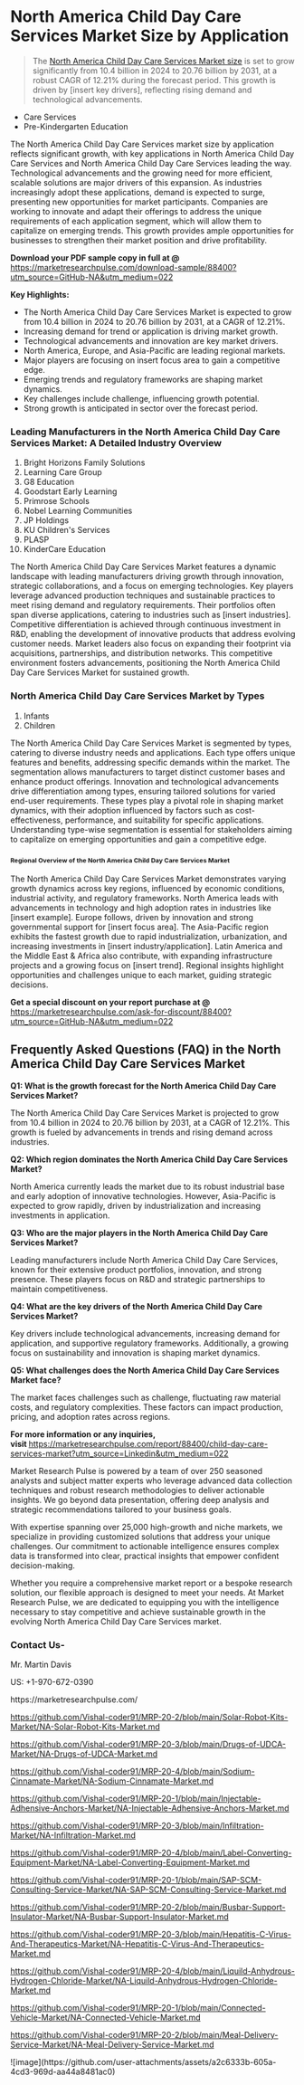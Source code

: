 <h1>North America Child Day Care Services Market&nbsp;Size by Application</h1><blockquote><p>The <a href="https://marketresearchpulse.com/download-sample/88400?utm_source=GitHub-NA&amp;utm_medium=022">North America Child Day Care Services Market size</a> is set to grow significantly from 10.4 billion in 2024 to 20.76 billion by 2031, at a robust CAGR of 12.21% during the forecast period. This growth is driven by [insert key drivers], reflecting rising demand and technological advancements.</p></blockquote><ul><li>Care Services<li> Pre-Kindergarten Education</li></ul><p>The North America Child Day Care Services market size by application reflects significant growth, with key applications in North America Child Day Care Services and North America Child Day Care Services leading the way. Technological advancements and the growing need for more efficient, scalable solutions are major drivers of this expansion. As industries increasingly adopt these applications, demand is expected to surge, presenting new opportunities for market participants. Companies are working to innovate and adapt their offerings to address the unique requirements of each application segment, which will allow them to capitalize on emerging trends. This growth provides ample opportunities for businesses to strengthen their market position and drive profitability.</p><p><strong>Download your PDF sample copy in full at @ </strong><a href="https://marketresearchpulse.com/download-sample/88400?utm_source=GitHub-NA&amp;utm_medium=022">https://marketresearchpulse.com/download-sample/88400?utm_source=GitHub-NA&amp;utm_medium=022</a></p><p><strong>Key Highlights: </strong></p><ul><li>The North America Child Day Care Services Market is expected to grow from 10.4 billion in 2024 to 20.76 billion by 2031, at a CAGR of 12.21%.</li><li>Increasing demand for trend or application is driving market growth.</li><li>Technological advancements and innovation are key market drivers.</li><li>North America, Europe, and Asia-Pacific are leading regional markets.</li><li>Major players are focusing on insert focus area to gain a competitive edge.</li><li>Emerging trends and regulatory frameworks are shaping market dynamics.</li><li>Key challenges include challenge, influencing growth potential.</li><li>Strong growth is anticipated in sector over the forecast period.</li></ul><h3>Leading Manufacturers in the North America Child Day Care Services Market: A Detailed Industry Overview</h3><ol><li>Bright Horizons Family Solutions</li><li>Learning Care Group</li><li>G8 Education</li><li>Goodstart Early Learning</li><li>Primrose Schools</li><li>Nobel Learning Communities</li><li>JP Holdings</li><li>KU Children's Services</li><li>PLASP</li><li>KinderCare Education</li></ol><div class="flex max-w-full flex-col flex-grow"><div class="min-h-8 text-message flex w-full flex-col items-end gap-2 whitespace-normal break-words [.text-message+&amp;]:mt-5" dir="auto" data-message-author-role="assistant" data-message-id="fd8432e4-4910-450d-b182-61b7bfb0a01f" data-message-model-slug="gpt-4o"><div class="flex w-full flex-col gap-1 empty:hidden first:pt-[3px]"><div class="markdown prose w-full break-words dark:prose-invert light"><p>The North America Child Day Care Services Market features a dynamic landscape with leading manufacturers driving growth through innovation, strategic collaborations, and a focus on emerging technologies. Key players leverage advanced production techniques and sustainable practices to meet rising demand and regulatory requirements. Their portfolios often span diverse applications, catering to industries such as [insert industries]. Competitive differentiation is achieved through continuous investment in R&amp;D, enabling the development of innovative products that address evolving customer needs. Market leaders also focus on expanding their footprint via acquisitions, partnerships, and distribution networks. This competitive environment fosters advancements, positioning the North America Child Day Care Services Market for sustained growth.</p></div></div></div></div><h3>North America Child Day Care Services Market by Types</h3><ol><li>Infants<li> Children</li></ol><div class="flex max-w-full flex-col flex-grow"><div class="min-h-8 text-message flex w-full flex-col items-end gap-2 whitespace-normal break-words [.text-message+&amp;]:mt-5" dir="auto" data-message-author-role="assistant" data-message-id="084470be-0bb7-4664-bddf-5156b4f41249" data-message-model-slug="gpt-4o-mini"><div class="flex w-full flex-col gap-1 empty:hidden first:pt-[3px]"><div class="markdown prose w-full break-words dark:prose-invert light"><p>The North America Child Day Care Services Market is segmented by types, catering to diverse industry needs and applications. Each type offers unique features and benefits, addressing specific demands within the market. The segmentation allows manufacturers to target distinct customer bases and enhance product offerings. Innovation and technological advancements drive differentiation among types, ensuring tailored solutions for varied end-user requirements. These types play a pivotal role in shaping market dynamics, with their adoption influenced by factors such as cost-effectiveness, performance, and suitability for specific applications. Understanding type-wise segmentation is essential for stakeholders aiming to capitalize on emerging opportunities and gain a competitive edge.</p></div></div></div></div><h3><span style="font-size: 11px;">Regional Overview of the North America Child Day Care Services Market</span></h3><div class="flex max-w-full flex-col flex-grow"><div class="min-h-8 text-message flex w-full flex-col items-end gap-2 whitespace-normal break-words [.text-message+&amp;]:mt-5" dir="auto" data-message-author-role="assistant" data-message-id="e9038762-ce64-4e30-91c9-9bd413514231" data-message-model-slug="gpt-4o-mini"><div class="flex w-full flex-col gap-1 empty:hidden first:pt-[3px]"><div class="markdown prose w-full break-words dark:prose-invert light"><p>The North America Child Day Care Services Market demonstrates varying growth dynamics across key regions, influenced by economic conditions, industrial activity, and regulatory frameworks. North America leads with advancements in technology and high adoption rates in industries like [insert example]. Europe follows, driven by innovation and strong governmental support for [insert focus area]. The Asia-Pacific region exhibits the fastest growth due to rapid industrialization, urbanization, and increasing investments in [insert industry/application]. Latin America and the Middle East &amp; Africa also contribute, with expanding infrastructure projects and a growing focus on [insert trend]. Regional insights highlight opportunities and challenges unique to each market, guiding strategic decisions.</p></div></div></div></div><p><strong>Get a special discount on your report purchase at @ </strong><a href="https://marketresearchpulse.com/ask-for-discount/88400?utm_source=GitHub-NA&amp;utm_medium=022">https://marketresearchpulse.com/ask-for-discount/88400?utm_source=GitHub-NA&amp;utm_medium=022</a></p><h2>Frequently Asked Questions (FAQ) in the North America Child Day Care Services Market</h2><p><strong>Q1: What is the growth forecast for the North America Child Day Care Services Market?</strong></p><p>The North America Child Day Care Services Market is projected to grow from 10.4 billion in 2024 to 20.76 billion by 2031, at a CAGR of 12.21%. This growth is fueled by advancements in trends and rising demand across industries.</p><p><strong>Q2: Which region dominates the North America Child Day Care Services Market?</strong></p><p>North America currently leads the market due to its robust industrial base and early adoption of innovative technologies. However, Asia-Pacific is expected to grow rapidly, driven by industrialization and increasing investments in application.</p><p><strong>Q3: Who are the major players in the North America Child Day Care Services Market?</strong></p><p>Leading manufacturers include North America Child Day Care Services, known for their extensive product portfolios, innovation, and strong presence. These players focus on R&amp;D and strategic partnerships to maintain competitiveness.</p><p><strong>Q4: What are the key drivers of the North America Child Day Care Services Market?</strong></p><p>Key drivers include technological advancements, increasing demand for application, and supportive regulatory frameworks. Additionally, a growing focus on sustainability and innovation is shaping market dynamics.</p><p><strong>Q5: What challenges does the North America Child Day Care Services Market face?</strong></p><p>The market faces challenges such as challenge, fluctuating raw material costs, and regulatory complexities. These factors can impact production, pricing, and adoption rates across regions.</p><p><strong>For more information or any inquiries, visit&nbsp;</strong><a href="https://marketresearchpulse.com/report/88400/child-day-care-services-market?utm_source=Linkedin&utm_medium=022">https://marketresearchpulse.com/report/88400/child-day-care-services-market?utm_source=Linkedin&utm_medium=022</a></p><p>Market Research Pulse is powered by a team of over 250 seasoned analysts and subject matter experts who leverage advanced data collection techniques and robust research methodologies to deliver actionable insights. We go beyond data presentation, offering deep analysis and strategic recommendations tailored to your business goals.</p><p>With expertise spanning over 25,000 high-growth and niche markets, we specialize in providing customized solutions that address your unique challenges. Our commitment to actionable intelligence ensures complex data is transformed into clear, practical insights that empower confident decision-making.</p><p>Whether you require a comprehensive market report or a bespoke research solution, our flexible approach is designed to meet your needs. At Market Research Pulse, we are dedicated to equipping you with the intelligence necessary to stay competitive and achieve sustainable growth in the evolving North America Child Day Care Services market.</p><h3><strong>Contact Us-</strong></h3><p>Mr. Martin Davis</p><p>US: +1-970-672-0390</p><p>https://marketresearchpulse.com/</p><p><a href="https://github.com/Vishal-coder91/MRP-20-2/blob/main/Solar-Robot-Kits-Market/NA-Solar-Robot-Kits-Market.md">https://github.com/Vishal-coder91/MRP-20-2/blob/main/Solar-Robot-Kits-Market/NA-Solar-Robot-Kits-Market.md</a></p><p><a href="https://github.com/Vishal-coder91/MRP-20-3/blob/main/Drugs-of-UDCA-Market/NA-Drugs-of-UDCA-Market.md">https://github.com/Vishal-coder91/MRP-20-3/blob/main/Drugs-of-UDCA-Market/NA-Drugs-of-UDCA-Market.md</a></p><p><a href="https://github.com/Vishal-coder91/MRP-20-4/blob/main/Sodium-Cinnamate-Market/NA-Sodium-Cinnamate-Market.md">https://github.com/Vishal-coder91/MRP-20-4/blob/main/Sodium-Cinnamate-Market/NA-Sodium-Cinnamate-Market.md</a></p><p><a href="https://github.com/Vishal-coder91/MRP-20-1/blob/main/Injectable-Adhensive-Anchors-Market/NA-Injectable-Adhensive-Anchors-Market.md">https://github.com/Vishal-coder91/MRP-20-1/blob/main/Injectable-Adhensive-Anchors-Market/NA-Injectable-Adhensive-Anchors-Market.md</a></p><p><a href="https://github.com/Vishal-coder91/MRP-20-3/blob/main/Infiltration-Market/NA-Infiltration-Market.md">https://github.com/Vishal-coder91/MRP-20-3/blob/main/Infiltration-Market/NA-Infiltration-Market.md</a></p><p><a href="https://github.com/Vishal-coder91/MRP-20-4/blob/main/Label-Converting-Equipment-Market/NA-Label-Converting-Equipment-Market.md">https://github.com/Vishal-coder91/MRP-20-4/blob/main/Label-Converting-Equipment-Market/NA-Label-Converting-Equipment-Market.md</a></p><p><a href="https://github.com/Vishal-coder91/MRP-20-1/blob/main/SAP-SCM-Consulting-Service-Market/NA-SAP-SCM-Consulting-Service-Market.md">https://github.com/Vishal-coder91/MRP-20-1/blob/main/SAP-SCM-Consulting-Service-Market/NA-SAP-SCM-Consulting-Service-Market.md</a></p><p><a href="https://github.com/Vishal-coder91/MRP-20-2/blob/main/Busbar-Support-Insulator-Market/NA-Busbar-Support-Insulator-Market.md">https://github.com/Vishal-coder91/MRP-20-2/blob/main/Busbar-Support-Insulator-Market/NA-Busbar-Support-Insulator-Market.md</a></p><p><a href="https://github.com/Vishal-coder91/MRP-20-3/blob/main/Hepatitis-C-Virus-And-Therapeutics-Market/NA-Hepatitis-C-Virus-And-Therapeutics-Market.md">https://github.com/Vishal-coder91/MRP-20-3/blob/main/Hepatitis-C-Virus-And-Therapeutics-Market/NA-Hepatitis-C-Virus-And-Therapeutics-Market.md</a></p><p><a href="https://github.com/Vishal-coder91/MRP-20-4/blob/main/Liquild-Anhydrous-Hydrogen-Chloride-Market/NA-Liquild-Anhydrous-Hydrogen-Chloride-Market.md">https://github.com/Vishal-coder91/MRP-20-4/blob/main/Liquild-Anhydrous-Hydrogen-Chloride-Market/NA-Liquild-Anhydrous-Hydrogen-Chloride-Market.md</a></p><p><a href="https://github.com/Vishal-coder91/MRP-20-1/blob/main/Connected-Vehicle-Market/NA-Connected-Vehicle-Market.md">https://github.com/Vishal-coder91/MRP-20-1/blob/main/Connected-Vehicle-Market/NA-Connected-Vehicle-Market.md</a></p><p><a href="https://github.com/Vishal-coder91/MRP-20-2/blob/main/Meal-Delivery-Service-Market/NA-Meal-Delivery-Service-Market.md">https://github.com/Vishal-coder91/MRP-20-2/blob/main/Meal-Delivery-Service-Market/NA-Meal-Delivery-Service-Market.md</a></p>
![image](https://github.com/user-attachments/assets/a2c6333b-605a-4cd3-969d-aa44a8481ac0)

